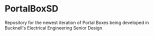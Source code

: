 # PortalBoxSD
Repository for the newest iteration of Portal Boxes being developed in Bucknell's Electrical Engineering Senior Design
